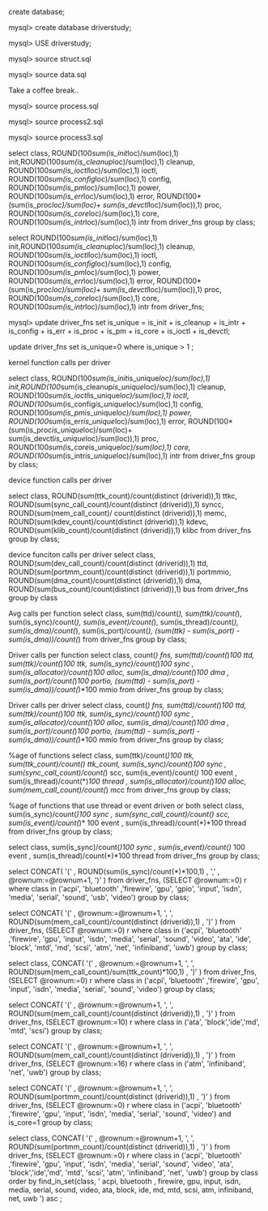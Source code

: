 create database;

mysql> create database driverstudy;

mysql> USE driverstudy;

mysql> source struct.sql

mysql> source data.sql

Take a coffee break..

mysql> source process.sql

mysql> source process2.sql

mysql> source process3.sql

 select class,  ROUND(100*sum(is_init*loc)/sum(loc),1) init,ROUND(100*sum(is_cleanup*loc)/sum(loc),1) cleanup, ROUND(100*sum(is_ioctl*loc)/sum(loc),1) ioctl, ROUND(100*sum(is_config*loc)/sum(loc),1) config, ROUND(100*sum(is_pm*loc)/sum(loc),1) power, ROUND(100*sum(is_err*loc)/sum(loc),1) error, ROUND(100*(sum(is_proc*loc)/sum(loc)+ sum(is_devctl*loc)/sum(loc)),1) proc, ROUND(100*sum(is_core*loc)/sum(loc),1) core, ROUND(100*sum(is_intr*loc)/sum(loc),1) intr from driver_fns group by class;


 select  ROUND(100*sum(is_init*loc)/sum(loc),1) init,ROUND(100*sum(is_cleanup*loc)/sum(loc),1) cleanup, ROUND(100*sum(is_ioctl*loc)/sum(loc),1) ioctl, ROUND(100*sum(is_config*loc)/sum(loc),1) config, ROUND(100*sum(is_pm*loc)/sum(loc),1) power, ROUND(100*sum(is_err*loc)/sum(loc),1) error, ROUND(100*(sum(is_proc*loc)/sum(loc)+ sum(is_devctl*loc)/sum(loc)),1) proc, ROUND(100*sum(is_core*loc)/sum(loc),1) core, ROUND(100*sum(is_intr*loc)/sum(loc),1) intr from driver_fns;

mysql> update driver_fns set is_unique = is_init + is_cleanup + is_intr + is_config + is_err + is_proc + is_pm + is_core + is_ioctl + is_devctl;

update driver_fns set is_unique=0 where is_unique > 1 ;

kernel function calls per driver

 select class,  ROUND(100*sum(is_init*is_unique*loc)/sum(loc),1) init,ROUND(100*sum(is_cleanup*is_unique*loc)/sum(loc),1) cleanup, ROUND(100*sum(is_ioctl*is_unique*loc)/sum(loc),1) ioctl, ROUND(100*sum(is_config*is_unique*loc)/sum(loc),1) config, ROUND(100*sum(is_pm*is_unique*loc)/sum(loc),1) power, ROUND(100*sum(is_err*is_unique*loc)/sum(loc),1) error, ROUND(100*(sum(is_proc*is_unique*loc)/sum(loc)+ sum(is_devctl*is_unique*loc)/sum(loc)),1) proc, ROUND(100*sum(is_core*is_unique*loc)/sum(loc),1) core, ROUND(100*sum(is_intr*is_unique*loc)/sum(loc),1) intr from driver_fns group by class;





device function calls per driver


select class, ROUND(sum(ttk_count)/count(distinct (driverid)),1) ttkc,
 ROUND(sum(sync_call_count)/count(distinct (driverid)),1) syncc,
 ROUND(sum(mem_call_count)/             count(distinct (driverid)),1) memc,
 ROUND(sum(kdev_count)/count(distinct (driverid)),1) kdevc,
 ROUND(sum(klib_count)/count(distinct (driverid)),1) klibc from driver_fns group
 by class;




device funciton calls per driver
select class, ROUND(sum(dev_call_count)/count(distinct (driverid)),1) ttd,
 ROUND(sum(portmm_count)/count(distinct (driverid)),1) portmmio,
 ROUND(sum(dma_count)/count(distinct (driverid)),1) dma,
 ROUND(sum(bus_count)/count(distinct (driverid)),1) bus
  from driver_fns group
 by class



Avg calls per function
select class, sum(ttd)/count(*), sum(ttk)/count(*), sum(is_sync)/count(*), sum(is_event)/count(*), sum(is_thread)/count(*), sum(is_dma)/count(*), sum(is_port)/count(*), (sum(ttk) - sum(is_port) - sum(is_dma))/count(*) from driver_fns group by class;


Driver calls per function
select class, count(*) fns, sum(ttd)/count(*)*100 ttd, sum(ttk)/count(*)*100 ttk, sum(is_sync)/count(*)*100 sync , sum(is_allocator)/count(*)*100 alloc, sum(is_dma)/count(*)*100 dma , sum(is_port)/count(*)*100 portio, (sum(ttd) - sum(is_port) - sum(is_dma))/count(*)*100 mmio from driver_fns group by class;


Driver calls per driver
select class, count(*) fns, sum(ttd)/count(*)*100 ttd, sum(ttk)/count(*)*100 ttk, sum(is_sync)/count(*)*100 sync , sum(is_allocator)/count(*)*100 alloc, sum(is_dma)/count(*)*100 dma , sum(is_port)/count(*)*100 portio, (sum(ttd) - sum(is_port) - sum(is_dma))/count(*)*100 mmio from driver_fns group by class;


%age of functions
select class,  sum(ttk)/count(*)*100 ttk, sum(ttk_count)/count(*) ttk_count, sum(is_sync)/count(*)*100 sync , sum(sync_call_count)/count(*) scc, sum(is_event)/count(*)* 100 event , sum(is_thread)/count(*)*100 thread , sum(is_allocator)/count(*)*100 alloc, sum(mem_call_count)/count(*) mcc from driver_fns group by class;


%age of functions that use thread or event driven or both
select class,   sum(is_sync)/count(*)*100 sync , sum(sync_call_count)/count(*) scc, sum(is_event)/count(*)* 100 event , sum(is_thread)/count(*)*100 thread from driver_fns group by class;


select class,   sum(is_sync)/count(*)*100 sync , sum(is_event)/count(*)* 100 event , sum(is_thread)/count(*)*100 thread from driver_fns group by class;

select CONCAT( '('  ,  ROUND(sum(is_sync)/count(*)*100,1) ,   ',' , @rownum:=@rownum+1, ')' )    from driver_fns, (SELECT @rownum:=0) r where class in ('acpi',  'bluetooth' ,'firewire', 'gpu', 'gpio', 'input', 'isdn', 'media', 'serial', 'sound', 'usb', 'video')  group by class;





 
select CONCAT( '(' , @rownum:=@rownum+1, ', ', ROUND(sum(mem_call_count)/count(distinct (driverid)),1) , ')' )    from driver_fns, (SELECT @rownum:=0) r where class in ('acpi',  'bluetooth' ,'firewire', 'gpu', 'input', 'isdn', 'media', 'serial', 'sound', 'video', 'ata', 'ide', 'block', 'mtd', 'md', 'scsi', 'atm', 'net', 'infiniband', 'uwb') group by class;



select class, CONCAT( '(' , @rownum:=@rownum+1, ', ', ROUND(sum(mem_call_count)/sum(ttk_count)*100,1) , ')' )    from driver_fns, (SELECT @rownum:=0) r where class in ('acpi',  'bluetooth' ,'firewire', 'gpu', 'input', 'isdn', 'media', 'serial', 'sound', 'video') group by class;

 select CONCAT( '(' , @rownum:=@rownum+1, ', ', ROUND(sum(mem_call_count)/count(distinct (driverid)),1) , ')' )    from driver_fns, (SELECT @rownum:=10) r where class in ('ata',  'block','ide','md', 'mtd',  'scsi') group by class;

select CONCAT( '(' , @rownum:=@rownum+1, ', ', ROUND(sum(mem_call_count)/count(distinct (driverid)),1) , ')' )    from driver_fns, (SELECT @rownum:=16) r where class in ('atm',  'infiniband', 'net', 'uwb') group by class;



select CONCAT( '(' , @rownum:=@rownum+1, ', ', ROUND(sum(portmm_count)/count(distinct (driverid)),1) , ')' )    from driver_fns, (SELECT @rownum:=0) r where class in ('acpi',  'bluetooth' ,'firewire', 'gpu', 'input', 'isdn', 'media', 'serial', 'sound', 'video') and is_core=1 group by class;

select class, CONCAT( '(' , @rownum:=@rownum+1, ', ', ROUND(sum(portmm_count)/count(distinct (driverid)),1) , ')' )    from driver_fns, (SELECT @rownum:=0) r where class in ('acpi',  'bluetooth' ,'firewire', 'gpu', 'input', 'isdn', 'media', 'serial', 'sound', 'video', 'ata',  'block','ide','md', 'mtd',  'scsi', 'atm',  'infiniband', 'net', 'uwb') group by class order by find_in_set(class, ' acpi,  bluetooth , firewire, gpu, input, isdn, media, serial, sound, video, ata, block,  ide, md, mtd, scsi, atm, infiniband, net, uwb ') asc ;





